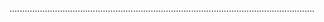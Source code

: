 .........................................................................................................................
